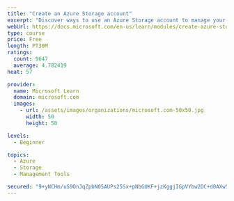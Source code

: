 ```yaml
---
title: "Create an Azure Storage account"
excerpt: "Discover ways to use an Azure Storage account to manage your data for billing, access, and storage location of your blobs, files, queues, and tables."
webUrl: https://docs.microsoft.com/en-us/learn/modules/create-azure-storage-account/
type: course
price: Free
length: PT30M
ratings:
  count: 9647
  average: 4.782419
heat: 57

provider:
  name: Microsoft Learn
  domain: microsoft.com
  images:
    - url: /assets/images/organizations/microsoft.com-50x50.jpg
      width: 50
      height: 50

levels:
  - Beginner

topics:
  - Azure
  - Storage
  - Management Tools

secured: "9+yNCHm/uS9OnJqZpbN05AUPs25Sx+pNbGUKF+jzKggjIGpVYbw2DC+d0AXw5js+uia5vEdNPwnKNA5AHxwjTheoNjesvwtlSJ5VBRw/rsZfNKr5JcMTQT5jO6qVdXcYNAodpfX2GF+UBTV93jtHSNqS1yKC3EAtxWIYBISvOnnmDGJz/7EV7wqPgKYwrcjQZZFusfakn/wDEtZO52F8ANq+q/dbdeMI/dZpxv3gQ/HuZ8X+mFjDCcDgEBtxgEC2uyjJobOG8SRhkX0h1Xz1oa6Cw+sHpEEr/2TpRiJQjvShE+JL0qjmTqlJ60CmGmnPeu7zv98iCGR4j8FP235hP5Snqj0lntQgTfJGx+freJxGp5ymk3IqCy4OJTJ2zFvVmogdJutunA+bFU3STjMS/jGyPKlsFTP2Xa4ornT2T3M=;yY1cAC2XltbtC18/RYGUcA=="
---
```


